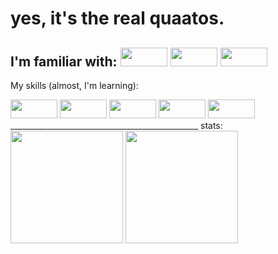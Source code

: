 # yes, it's the real quaatos.

I'm familiar with:
<img height="30px" border-radius="10px" width="75px" src="https://img.shields.io/badge/iOS-000000?style=for-the-badge&logo=ios&logoColor=white"/>
<img height="30px" border-radius="10px" width="75px" src="https://img.shields.io/badge/Windows-0078D6?style=for-the-badge&logo=windows&logoColor=white"/>
<img height="30px" border-radius="10px" width="75px" src="https://img.shields.io/badge/Ubuntu-E95420?style=for-the-badge&logo=ubuntu&logoColor=white"/>
-------------------------------------------------------
My skills (almost, I'm learning):

<img height="30px" border-radius="10px" width="75px" src="https://img.shields.io/badge/C%23-239120?style=for-the-badge&logo=c-sharp&logoColor=white"/>
<img height="30px" border-radius="10px" width="75px" src="https://img.shields.io/badge/Python-3776AB?style=for-the-badge&logo=python&logoColor=white"/>
<img height="30px" border-radius="10px" width="75px" src="https://img.shields.io/badge/HTML-239120?style=for-the-badge&logo=html5&logoColor=white"/>
<img height="30px" border-radius="10px" width="75px" src="https://img.shields.io/badge/CSS-239120?&style=for-the-badge&logo=css3&logoColor=white"/>
<img height="30px" border-radius="10px" width="75px" src="https://img.shields.io/badge/JavaScript-F7DF1E?style=for-the-badge&logo=javascript&logoColor=black"/>
_______________________________________________
stats:
<img height="180em" src="https://github-readme-stats.vercel.app/api?username=quaatos&show_icons=true&hide_border=true&&count_private=true&include_all_commits=true"/>
<img height="180em" src="https://github-readme-stats.vercel.app/api/top-langs/?username=quaatos&theme=blue-green">